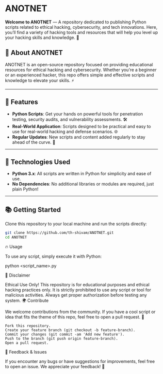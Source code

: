 # **ANOTNET**
**Welcome to ANOTNET** — A repository dedicated to publishing Python scripts related to ethical hacking, cybersecurity, and tech innovations. Here, you’ll find a variety of hacking tools and resources that will help you level up your hacking skills and knowledge. 🚀

## 🚀 **About ANOTNET**
ANOTNET is an open-source repository focused on providing educational resources for ethical hacking and cybersecurity. Whether you're a beginner or an experienced hacker, this repo offers simple and effective scripts and knowledge to elevate your skills. ⚡

---

## 🔧 **Features**
- **Python Scripts**: Get your hands on powerful tools for penetration testing, security audits, and vulnerability assessments. 🛠️
- **Real-World Application**: Scripts designed to be practical and easy to use for real-world hacking and defense scenarios. 🌐
- **Regular Updates**: New scripts and content added regularly to stay ahead of the curve. 📅

---

## 🐍 **Technologies Used**
- **Python 3.x**: All scripts are written in Python for simplicity and ease of use.
- **No Dependencies**: No additional libraries or modules are required, just plain Python!

---

## 📚 **Getting Started**
Clone this repository to your local machine and run the scripts directly:

```bash
git clone https://github.com/th-shivam/ANOTNET.git
cd ANOTNET
```
🔥 Usage

To use any script, simply execute it with Python:

python <script_name>.py

📌 Disclaimer

Ethical Use Only!
This repository is for educational purposes and ethical hacking practices only. It is strictly prohibited to use any script or tool for malicious activities. Always get proper authorization before testing any system.
🌍 Contribute

We welcome contributions from the community. If you have a cool script or idea that fits the theme of this repo, feel free to open a pull request. 🙌

    Fork this repository.
    Create your feature branch (git checkout -b feature-branch).
    Commit your changes (git commit -am 'Add new feature').
    Push to the branch (git push origin feature-branch).
    Open a pull request.

💬 Feedback & Issues

If you encounter any bugs or have suggestions for improvements, feel free to open an issue. We appreciate your feedback! 🚀
